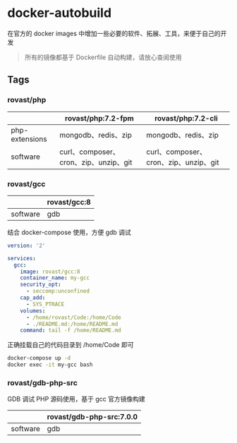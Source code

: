 # docker-autobuild

在官方的 docker images 中增加一些必要的软件、拓展、工具，来便于自己的开发

> 所有的镜像都基于 Dockerfile 自动构建，请放心查阅使用

## Tags

### rovast/php

|            | rovast/php:7.2-fpm                    | rovast/php:7.2-cli                    |
| ---------- | ------------------------------------- | ------------------------------------- |
| php-extensions | mongodb、redis、zip                   | mongodb、redis、zip                   |
| software   | curl、composer、cron、zip、unzip、git | curl、composer、cron、zip、unzip、git |

### rovast/gcc

|            | rovast/gcc:8                    |
| ---------- | ------------------------------- |
| software   | gdb |

结合 docker-compose 使用，方便 gdb 调试

```yaml
version: '2'

services:
  gcc:
    image: rovast/gcc:8
    container_name: my-gcc
    security_opt:
      - seccomp:unconfined
    cap_add:
      - SYS_PTRACE
    volumes:
      - /home/rovast/Code:/home/Code
      - ./README.md:/home/README.md
    command: tail -f /home/README.md
```

正确挂载自己的代码目录到 /home/Code 即可

```bash
docker-compose up -d
docker exec -it my-gcc bash
```


### rovast/gdb-php-src

GDB 调试 PHP 源码使用，基于 gcc 官方镜像构建

|            | rovast/gdb-php-src:7.0.0                    |
| ---------- | ------------------------------- |
| software   | gdb |
